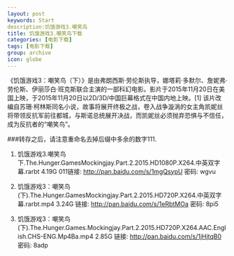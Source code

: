 ```yaml
---
layout: post
keywords: Start
description:饥饿游戏3.嘲笑鸟
title: 饥饿游戏3.嘲笑鸟下载
categories: [电影下载]
tags: [电影下载]
group: archive
icon: globe
---
```



《饥饿游戏3：嘲笑鸟（下）》是由弗朗西斯·劳伦斯执导，娜塔莉·多默尔、詹妮弗·劳伦斯、伊丽莎白·班克斯联合主演的一部科幻电影。影片于2015年11月20日在美国上映，于2015年11月20日以2D/3D/中国巨幕格式在中国内地上映。[1]
该片改编自苏珊·柯林斯同名小说，故事将展开终极之战，卷入战争漩涡的女主角凯妮丝将带领反抗军前往都城，与斯诺总统展开决战，而凯妮丝必须抛弃恐惧与不信任，成为反抗者的“嘲笑鸟”。




###转存之后，请注意重命名去掉后缀中多余的数字111.

1. 饥饿游戏3.嘲笑鸟下.The.Hunger.GamesMockingjay.Part.2.2015.HD1080P.X264.中英双字幕.rarbt 4.19G
011链接: http://pan.baidu.com/s/1mgQsypU 密码: wgvu

2. 饥饿游戏3：嘲笑鸟(下).The.Hunger.GamesMockingjay.Part.2.2015.HD720P.X264.中英双字幕.rarbt.mp4 3.24G
链接: http://pan.baidu.com/s/1eRbtMOa 密码: 8pi5


3. 饥饿游戏3：嘲笑鸟(下).The.Hunger.Games.Mockingjay.Part.2.2015.HD720P.X264.AAC.English.CHS-ENG.Mp4Ba.mp4 2.85G
链接: http://pan.baidu.com/s/1jHjtqB0 密码: 8adp
